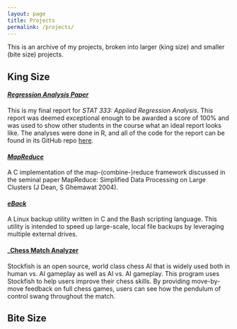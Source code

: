 ```yaml
---
layout: page
title: Projects
permalink: /projects/
---
```


This is an archive of my projects, broken into larger (king size) and smaller (bite size) projects.

## King Size

#### _[Regression Analysis Paper](/docs/yelp-writeup.pdf)_
This is my final report for _STAT 333: Applied Regression Analysis_.  This report was deemed exceptional enough to be awarded a score of 100% and was used to show other students in the course what an ideal report looks like.  The analyses were done in R, and all of the code for the report can be found in its GitHub repo [here]().

#### _[MapReduce](https://github.com/NathanKolbow/MapReduce)_
A C implementation of the map-(combine-)reduce framework discussed in the seminal paper MapReduce: Simplified Data Processing on Large Clusters (J Dean, S Ghemawat 2004).

#### _[eBack](https://github.com/NathanKolbow/eBack)_
A Linux backup utility written in C and the Bash scripting language.  This utility is intended to speed up large-scale, local file backups by leveraging multiple external drives.

#### _[Chess Match Analyzer](https://github.com/NathanKolbow/Chess-Match-Analyzer)
Stockfish is an open source, world class chess AI that is widely used both in human vs. AI gameplay as well as AI vs. AI gameplay.  This program uses Stockfish to help users improve their chess skills.  By providing move-by-move feedback on full chess games, users can see how the pendulum of control swang throughout the match.


## Bite Size


